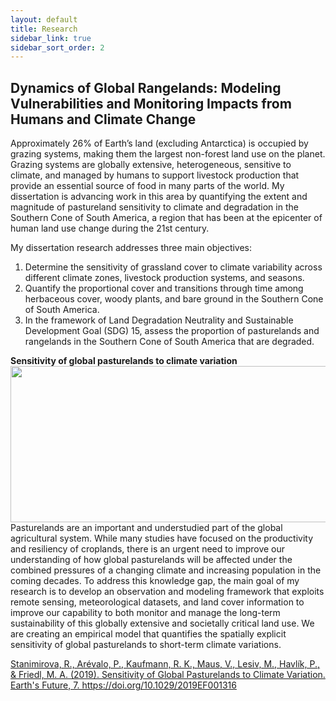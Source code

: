 ```yaml
---
layout: default
title: Research
sidebar_link: true
sidebar_sort_order: 2
---
```


## Dynamics of Global Rangelands: Modeling Vulnerabilities and Monitoring Impacts from Humans and Climate Change

Approximately 26% of Earth’s land (excluding Antarctica) is occupied by grazing systems, making them the largest non-forest land use on the planet. Grazing systems are globally extensive, heterogeneous, sensitive to climate, and managed by humans to support livestock production that provide an essential source of food in many parts of the world. My dissertation is advancing work in this area by quantifying the extent and magnitude of pastureland sensitivity to climate and degradation in the Southern Cone of South America, a region that has been at the epicenter of human land use change during the 21st century. 


My dissertation research addresses three main objectives: 

1. Determine the sensitivity of grassland cover to climate variability across different climate zones, livestock production systems, and seasons. 
2. Quantify the proportional cover and transitions through time among herbaceous cover, woody plants, and bare ground in the Southern Cone of South America. 
3. In the framework of Land Degradation Neutrality and Sustainable Development Goal (SDG) 15, assess the proportion of pasturelands and rangelands in the Southern Cone of South America that are degraded. 

<p><b>Sensitivity of global pasturelands to climate variation</b><br>
<img style="float: center;" src="../images/Figure5_new.png" width="600" height="250" align="right"> Pasturelands are an important and understudied part of the global agricultural system. While many studies have focused on the productivity and resiliency of croplands, there is an urgent need to improve our understanding of how global pasturelands will be affected under the combined pressures of a changing climate and increasing population in the coming decades. To address this knowledge gap, the main goal of my research is to develop an observation and modeling framework that exploits remote sensing, meteorological datasets, and land cover information to improve our capability to both monitor and manage the long-term sustainability of this globally extensive and societally critical land use. We are creating an empirical model that quantifies the spatially explicit sensitivity of global pasturelands to short-term climate variations. 
			
<p><a href="https://agupubs.onlinelibrary.wiley.com/doi/full/10.1029/2019EF001316">Stanimirova, R., Arévalo, P., Kaufmann, R. K., Maus, V., Lesiv, M., Havlík, P., & Friedl, M. A. (2019). Sensitivity of Global Pasturelands to Climate Variation. Earth's Future, 7. https://doi.org/10.1029/2019EF001316</a>

			

